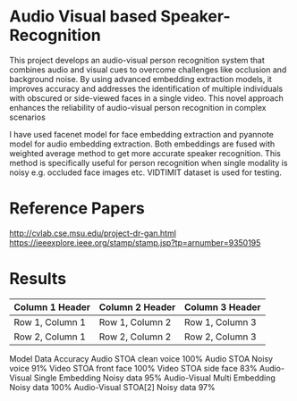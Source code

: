 # Audio Visual based Speaker-Recognition


This project develops an audio-visual person recognition system that combines audio and visual cues to overcome challenges like occlusion and background noise. By using advanced embedding extraction models, it improves accuracy and addresses the identification of multiple individuals with obscured or side-viewed faces in a single video. This novel approach enhances the reliability of audio-visual person recognition in complex scenarios

I have used facenet model for face embedding extraction and pyannote model for audio embedding extraction. Both embeddings are fused with weighted average method to get more accurate speaker recognition. This method is specifically useful for person recognition when single modality is noisy e.g. occluded face images etc. VIDTIMIT dataset is used for testing.

# Reference Papers
http://cvlab.cse.msu.edu/project-dr-gan.html
https://ieeexplore.ieee.org/stamp/stamp.jsp?tp=arnumber=9350195

# Results

| Column 1 Header | Column 2 Header | Column 3 Header |
|-----------------|-----------------|-----------------|
| Row 1, Column 1 | Row 1, Column 2 | Row 1, Column 3 |
| Row 2, Column 1 | Row 2, Column 2 | Row 2, Column 3 |

Model Data Accuracy
Audio STOA clean voice 100%
Audio STOA Noisy voice 91%
Video STOA front face 100%
Video STOA side face 83%
Audio-Visual Single
Embedding
Noisy data 95%
Audio-Visual Multi
Embedding
Noisy data 100%
Audio-Visual
STOA[2]
Noisy data 97%
